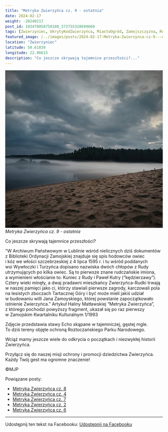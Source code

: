 ```yaml
---
title: "Metryka Zwierzyńca cz. 9 - ostatnia"
date: 2024-02-17
weight: -20240217
post_id: 103478058758108_373755328699660
tags: [Zwierzyniec, UkrytyKodZwierzyńca, MiastoOgród, Zamojszczyzna, Roztocze, Lubelskie, villarestituta, turystyka, dziedzictwo, zabytki, krajobrazy, TajemnicePrzeszłości, PodróżeWczasie, MagiczneMiejsce, RoztoczańskiParkNarodowy]
featured_image: /../images/posts/2024-02-17-Metryka-Zwierzynca-cz-9---ostatnia.jpg
location: "Zwierzyniec"
latitude: 50.61039
longitude: 22.96615
description: "Co jeszcze skrywają tajemnice przeszłości?..."
---
```


![Metryka Zwierzyńca cz. 9 - ostatnia](/images/posts/2024-02-17-Metryka-Zwierzynca-cz-9---ostatnia.jpg)
*Metryka Zwierzyńca cz. 9 - ostatnia*

Co jeszcze skrywają tajemnice przeszłości?

"W Archiwum Państwowym w Lublinie wśród nielicznych dziś dokumentów z Biblioteki Ordynacji Zamojskiej znajduje się spis hodowców owiec i kóz we włości szczebrzeskiej z 4 lipca 1595 r. i tu wśród poddanych wsi Wywłoczki i Turzyńca dopisano nazwiska dwóch chłopów z Rudy utrzymujących po kilka owiec. Są to pierwsze znane rudczańskie imiona, a wymienieni włościanie to: Kuniec z Rudy i Paweł Kutry (“kędzierzawy”). Cztery wieki minęły, a dwaj pradawni mieszkańcy Zwierzyńca-Rudki trwają w naszej pamięci jako ci, którzy stawiali pierwsze zagrody, karczowali pola na lesistych zboczach Tartacznej Góry i być może mieli jakiś udział w budowaniu willi Jana Zamoyskiego, której powstanie zapoczątkowało istnienie Zwierzyńca.”
Artykuł Haliny Matławskiej “Metryka Zwierzyńca”, z którego pochodzi powyższy fragment, ukazał się po raz pierwszy w Zamojskim Kwartalniku Kulturalnym 1/1993

Zdjęcie przedstawia stawy Echo skąpane w tajemniczej, gęstej mgle. To dziś tereny objęte ochroną Roztoczańskiego Parku Narodowego.

Wciąż mamy jeszcze wiele do odkrycia o początkach i niezwykłej historii Zwierzyńca.

Przyłącz się do naszej misji ochrony i promocji dziedzictwa Zwierzyńca. Każdy Twój gest ma ogromne znaczenie!



©MJP

Powiązane posty:
- [Metryka Zwierzyńca cz. 8](/posts/Metryka-Zwierzynca-cz-8)
- [Metryka Zwierzyńca cz. 4](/posts/Metryka-Zwierzynca-cz-4)
- [Metryka Zwierzyńca cz. 7](/posts/Metryka-Zwierzynca-cz-7)
- [Metryka Zwierzyńca cz. 2](/posts/Metryka-Zwierzynca-cz-2)
- [Metryka Zwierzyńca cz. 6](/posts/Metryka-Zwierzynca-cz-6)


---

Udostępnij ten tekst na Facebooku:
[Udostępnij na Facebooku](https://www.facebook.com/sharer/sharer.php?u=https://stowarzyszeniewachniewskiej.pl/posts/Metryka-Zwierzynca-cz-9---ostatnia)

<script type="application/ld+json">
{
  "@context": "https://schema.org",
  "@type": "BlogPosting",
  "headline": "Metryka Zwierzyńca cz. 9 - ostatnia",
  "datePublished": "2024-02-17",
  "dateModified": "2024-02-17",
  "author": {
    "@type": "Person",
    "name": "Michał Jan Patyk"
  },
  "publisher": {
    "@type": "Organization",
    "name": "Stowarzyszenie im. Aleksandry Wachniewskiej",
    "logo": {
      "@type": "ImageObject",
      "url": "https://stowarzyszeniewachniewskiej.pl/images/logo/logo.svg"
    }
  },
  "mainEntityOfPage": {
    "@type": "WebPage",
    "@id": "https://stowarzyszeniewachniewskiej.pl/posts/Metryka-Zwierzynca-cz-9---ostatnia"
  },
  "image": {
    "@type": "ImageObject",
    "url": "https://stowarzyszeniewachniewskiej.pl/images/posts/2024-02-17-Metryka-Zwierzynca-cz-9---ostatnia.jpg"
  },
  "articleSection": "Dziedzictwo Kulturowe i Zabytki",
  "keywords": "Zwierzyniec, UkrytyKodZwierzyńca, MiastoOgród, Zamojszczyzna, Roztocze, Lubelskie, villarestituta, turystyka, dziedzictwo, zabytki, krajobrazy, TajemnicePrzeszłości, PodróżeWczasie, MagiczneMiejsce, RoztoczańskiParkNarodowy",
  "wordCount": 175,
  "articleBody": "Co jeszcze skrywają tajemnice przeszłości?\n\n\"W Archiwum Państwowym w Lublinie wśród nielicznych dziś dokumentów z Biblioteki Ordynacji Zamojskiej znajduje się spis hodowców owiec i kóz we włości szczebrzeskiej z 4 lipca 1595 r. i tu wśród poddanych wsi Wywłoczki i Turzyńca dopisano nazwiska dwóch chłopów z Rudy utrzymujących po kilka owiec. Są to pierwsze znane rudczańskie imiona, a wymienieni włościanie to: Kuniec z Rudy i Paweł Kutry (“kędzierzawy”). Cztery wieki minęły, a dwaj pradawni mieszkańcy Zwierzyńca-Rudki trwają w naszej pamięci jako ci, którzy stawiali pierwsze zagrody, karczowali pola na lesistych zboczach Tartacznej Góry i być może mieli jakiś udział w budowaniu willi Jana Zamoyskiego, której powstanie zapoczątkowało istnienie Zwierzyńca.” \nArtykuł Haliny Matławskiej “Metryka Zwierzyńca”, z którego pochodzi powyższy fragment, ukazał się po raz pierwszy w Zamojskim Kwartalniku Kulturalnym 1/1993\n\nZdjęcie przedstawia stawy Echo skąpane w tajemniczej, gęstej mgle. To dziś tereny objęte ochroną Roztoczańskiego Parku Narodowego.\n\nWciąż mamy jeszcze wiele do odkrycia o początkach i niezwykłej historii Zwierzyńca.\n\nPrzyłącz się do naszej misji ochrony i promocji dziedzictwa Zwierzyńca. Każdy Twój gest ma ogromne znaczenie!\n\n               \n\n©MJP",
  "description": "Odkryj piękno Zwierzyńca i jego zabytki.",
  "copyrightHolder": {
    "@type": "Person",
    "name": "Michał Jan Patyk"
  }
}
</script>
<script type="application/ld+json">
{
  "@context": "https://schema.org",
  "@type": "BreadcrumbList",
  "itemListElement": [
    {
      "@type": "ListItem",
      "position": 1,
      "name": "Home",
      "item": "https://stowarzyszeniewachniewskiej.pl"
    },
    {
      "@type": "ListItem",
      "position": 2,
      "name": "posts",
      "item": "https://stowarzyszeniewachniewskiej.pl/posts"
    },
    {
      "@type": "ListItem",
      "position": 3,
      "name": "Metryka Zwierzyńca cz. 9 - ostatnia",
      "item": "https://stowarzyszeniewachniewskiej.pl/posts/Metryka-Zwierzynca-cz-9---ostatnia"
    }
  ]
}
</script>
